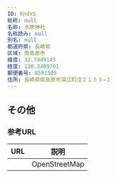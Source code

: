 ```yaml
---
ID: KndxS
総称: null
名称: 水原神社
名称読み: null
別名: null
都道府県: 長崎県
区域: 南島原市
緯度: 32.7449143
経度: 130.3409701
郵便番号: 8591505
住所: 長崎県南島原市深江町戊２１５３−１
---
```


## その他

### 参考URL

| URL | 説明          |
| --- | ------------- |
|     | OpenStreetMap |
